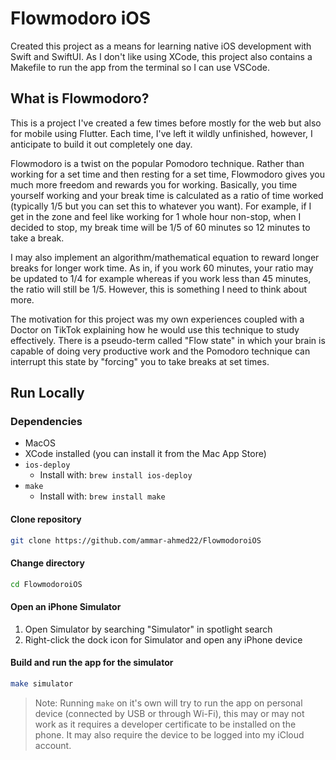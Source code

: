 # Flowmodoro iOS
Created this project as a means for learning native iOS development with Swift and SwiftUI. As I don't like using XCode, this project also contains a Makefile to run the app from the terminal so I can use VSCode.

## What is Flowmodoro?
This is a project I've created a few times before mostly for the web but also for mobile using Flutter. Each time, I've left it wildly unfinished, however, I anticipate to build it out completely one day. 

Flowmodoro is a twist on the popular Pomodoro technique. Rather than working for a set time and then resting for a set time, Flowmodoro gives you much more freedom and rewards you for working. Basically, you time yourself working and your break time is calculated as a ratio of time worked (typically 1/5 but you can set this to whatever you want). For example, if I get in the zone and feel like working for 1 whole hour non-stop, when I decided to stop, my break time will be 1/5 of 60 minutes so 12 minutes to take a break. 

I may also implement an algorithm/mathematical equation to reward longer breaks for longer work time. As in, if you work 60 minutes, your ratio may be updated to 1/4 for example whereas if you work less than 45 minutes, the ratio will still be 1/5. However, this is something I need to think about more.

The motivation for this project was my own experiences coupled with a Doctor on TikTok explaining how he would use this technique to study effectively. There is a pseudo-term called "Flow state" in which your brain is capable of doing very productive work and the Pomodoro technique can interrupt this state by "forcing" you to take breaks at set times. 

## Run Locally
### Dependencies
- MacOS 
- XCode installed (you can install it from the Mac App Store)
- `ios-deploy`
  * Install with: `brew install ios-deploy`
- `make`
  * Install with: `brew install make`

#### Clone repository
```bash
git clone https://github.com/ammar-ahmed22/FlowmodoroiOS
```

#### Change directory
```bash
cd FlowmodoroiOS
```

#### Open an iPhone Simulator
1. Open Simulator by searching "Simulator" in spotlight search
2. Right-click the dock icon for Simulator and open any iPhone device

#### Build and run the app for the simulator
```bash
make simulator
```
> Note: Running `make` on it's own will try to run the app on personal device (connected by USB or through Wi-Fi), this may or may not work as it requires a developer certificate to be installed on the phone. It may also require the device to be logged into my iCloud account.



